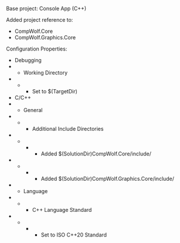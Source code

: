 Base project: Console App (C++)

Added project reference to:
- CompWolf.Core
- CompWolf.Graphics.Core

Configuration Properties:
- Debugging
- - Working Directory
- - - Set to $(TargetDir)
- C/C++
- - General
- - - Additional Include Directories
- - - - Added $(SolutionDir)CompWolf.Core/include/
- - - - Added $(SolutionDir)CompWolf.Graphics.Core/include/
- - Language
- - - C++ Language Standard
- - - - Set to ISO C++20 Standard
